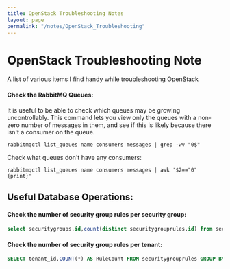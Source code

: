 ```yaml
---
title: OpenStack Troubleshooting Notes
layout: page
permalink: "/notes/OpenStack_Troubleshooting"
---
```


# OpenStack Troubleshooting Note

A list of various items I find handy while troubleshooting OpenStack

#### Check the RabbitMQ Queues:

It is useful to be able to check which queues may be growing uncontrollably. This command lets you view only the queues with a non-zero number of messages in them, and see if this is likely because there isn't a consumer on the queue.

```shell
rabbitmqctl list_queues name consumers messages | grep -wv "0$"
```

Check what queues don't have any consumers:

```shell
rabbitmqctl list_queues name consumers messages | awk '$2=="0" {print}'
```

## Useful Database Operations:

#### Check the number of security group rules per security group:

```sql
select securitygroups.id,count(distinct securitygrouprules.id) from securitygroups join securitygrouprules on securitygrouprules.security_group_id = securitygroups.id group by securitygroups.id;
```

#### Check the number of security group rules per tenant:

```sql
SELECT tenant_id,COUNT(*) AS RuleCount FROM securitygrouprules GROUP BY tenant_id;
```

